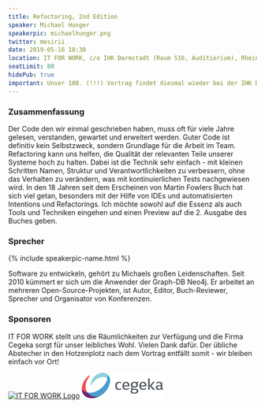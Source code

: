 ```yaml
---
title: Refactoring, 2nd Edition
speaker: Michael Hunger
speakerpic: michaelhunger.png
twitter: mesirii
date: 2019-05-16 18:30
location: IT FOR WORK, c/o IHK Darmstadt (Raum S16, Auditiorium), Rheinstrasse 89, 64295 Darmstadt
seatLimit: 80
hidePub: true
important: Unser 100. (!!!) Vortrag findet diesmal wieder bei der IHK Darmstadt statt.
---
```


### Zusammenfassung

Der Code den wir einmal geschrieben haben, muss oft für viele Jahre gelesen, verstanden, gewartet und erweitert werden. Guter Code ist definitiv kein Selbstzweck, sondern Grundlage für die Arbeit im Team. Refactoring kann uns helfen, die Qualität der relevanten Teile unserer Systeme hoch zu halten. Dabei ist die Technik sehr einfach - mit kleinen Schritten Namen, Struktur und Verantwortlichkeiten zu verbessern, ohne das Verhalten zu verändern, was mit kontinuierlichen Tests nachgewiesen wird. In den 18 Jahren seit dem Erscheinen von Martin Fowlers Buch hat sich viel getan, besonders mit der Hilfe von IDEs und automatisierten Intentions und Refactorings. Ich möchte sowohl auf die Essenz als auch Tools und Techniken eingehen und einen Preview auf die 2. Ausgabe des Buches geben.

### Sprecher

{% include speakerpic-name.html %} 

Software zu entwickeln, gehört zu Michaels großen Leidenschaften. Seit 2010 kümmert er sich um die Anwender der Graph-DB Neo4j. Er arbeitet an mehreren Open-Source-Projekten, ist Autor, Editor, Buch-Reviewer, Sprecher und Organisator von Konferenzen.

### Sponsoren

IT FOR WORK stellt uns die Räumlichkeiten zur Verfügung und die Firma Cegeka sorgt für unser leibliches Wohl. Vielen Dank dafür. Der übliche Abstecher in den Hotzenplotz nach dem Vortrag entfällt somit - wir bleiben einfach vor Ort!

[![IT FOR WORK Logo](/images/sponsors/it-for-work.png)](http://www.it-for-work.de) 
[![Cegeka Logo](/images/sponsors/cegeka.png)](https://www.cegeka.com/de-de/)
